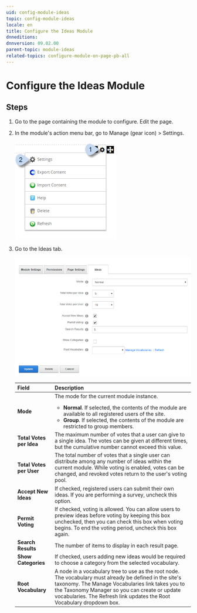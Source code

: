 ```yaml
---
uid: config-module-ideas
topic: config-module-ideas
locale: en
title: Configure the Ideas Module
dnneditions: 
dnnversion: 09.02.00
parent-topic: module-ideas
related-topics: configure-module-on-page-pb-all
---
```


# Configure the Ideas Module

## Steps

1.  Go to the page containing the module to configure. Edit the page.
2.  In the module's action menu bar, go to Manage (gear icon) \> Settings.
    
      
    
    ![Manage action menu > Settings](/images/scr-actionmenu-manage-settings.png)
    
      
    
3.  Go to the Ideas tab.
    
      
    
    ![Module Settings — Ideas](/images/scr-modulesettings-Ideas.png)
    
      
    
    |**Field**|**Description**|
    |---|---|
    |**Mode**|The mode for the current module instance.<ul><li>**Normal**. If selected, the contents of the module are available to all registered users of the site.</li><li>**Group**. If selected, the contents of the module are restricted to group members.</li></ul>|
    |**Total Votes per Idea**|The maximum number of votes that a user can give to a single idea. The votes can be given at different times, but the cumulative number cannot exceed this value.|
    |**Total Votes per User**|The total number of votes that a single user can distribute among any number of ideas within the current module. While voting is enabled, votes can be changed, and revoked votes return to the user's voting pool.|
    |**Accept New Ideas**|If checked, registered users can submit their own ideas. If you are performing a survey, uncheck this option.|
    |**Permit Voting**|If checked, voting is allowed. You can allow users to preview ideas before voting by keeping this box unchecked, then you can check this box when voting begins. To end the voting period, uncheck this box again.|
    |**Search Results**|The number of items to display in each result page.|
    |**Show Categories**|If checked, users adding new ideas would be required to choose a category from the selected vocabulary.|
    |**Root Vocabulary**|A node in a vocabulary tree to use as the root node. The vocabulary must already be defined in the site's taxonomy. The Manage Vocabularies link takes you to the Taxonomy Manager so you can create or update vocabularies. The Refresh link updates the Root Vocabulary dropdown box.|